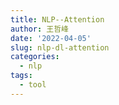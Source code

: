 ```yaml
---
title: NLP--Attention
author: 王哲峰
date: '2022-04-05'
slug: nlp-dl-attention
categories:
  - nlp
tags:
  - tool
---
```



